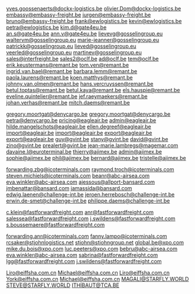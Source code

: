 yves.goossenaerts@dockx-logistics.be
olivier.Dom@dockx-logistics.be
embassy@embassy-freight.be
jurgen@embassy-freight.be
bruno@embassy-freight.be
frank@ewlogistics.be
kevin@ewlogistics.be
petra@ewlogistics.be
kim.d@gate4eu.be  
an.s@gate4eu.be
ann.v@gate4eu.be
lievevg@gosselingroup.eu
waltervm@gosselingroup.eu
marie-jeanner@gosselingroup.eu
patrickk@gosselingroup.eu
lieved@gosselingroup.eu
veerled@gosselingroup.eu
martinev@gosselingroup.eu
sales@interfreight.be
sales2@oclf.be
ad@oclf.be
tem@oclf.be
erik.keustermans@remant.be
tom.ven@remant.be
ingrid.van.bael@remant.be
barbara.lemm@remant.be
paola.laurens@remant.be
koen.matthys@remant.be
johnny.van.olmen@remant.be
hans.vercruyssen@remant.be
betul.toptas@remant.be
betul.kaya@remant.be
els.hauspie@remant.be
eveline.quintelier@remant.be
jef.raeymaekers@remant.be
johan.verhas@remant.be
mitch.daems@remant.be

gregory.moortgat@denycargo.be
gregory.moortgat@denycargo.be
petra@denycargo.be
pricing@eagleair.be
admin@eagleair.be
hilde.mangelschots@eagleair.be
ellen.degreef@eagleair.be
import@eagleair.be
import@eagleair.be
export@eagleair.be
export@eagleair.be
guy@gvint.be
stany@gvint.be
david@gvint.be
zino@gvint.be
prealert@gvint.be
jean-marie.lambregs@magemar.com
davaine.l@euroterminal.be
thierry@ajimex.be
admin@ajimex.be
sophie@ajimex.be
phil@ajimex.be
bernard@ajimex.be
tristelle@ajimex.be

forwarding.zbg@icoterminals.com
raymond.troch@icoterminals.com
steven.michiels@icoterminals.com
beanr@abc-airsea.com
eva.winkler@abc-airsea.com
ajessous@allport-bansard.com
jmbenattar@bansard.com
jamassida@bansard.com
edwig.laenen@challenge-int.be
jeroen.herrebosch@challenge-int.be
erwin.de-smet@challenge-int.be
philippe.daems@challenge-int.be

c.klein@fastforwardfreight.com
anr@fastforwardfreight.com
salessea@fastforwardfreight.com
j.swildens@fastforwardfreight.com
s.boussemaere@fastforwardfreight.com

forwarding.anr@icoterminals.com
fanny.lampo@icoterminals.com
rcsaker@stjohnlogistics.net
stjohn@stjohngroup.net
global.be@xpo.com
mike.du.bois@xpo.com
luc.peeters@xpo.com
bebru@abc-airsea.com
eva.winkler@abc-airsea.com
sabrina@fastforwardfreight.com
lgg@fastforwardfreight.com
j.swildens@fastforwardfreight.com

Liro@eiffsha.com.cn
Michael@eiffsha.com.cn
Liro@eiffsha.com.cn
York@eiffsha.com.cn
Michael@eiffsha.com.cn
MAGALI@STARFLY.WORLD
STEVE@STARFLY.WORLD
ITHIBAUT@TCA.BE

 





